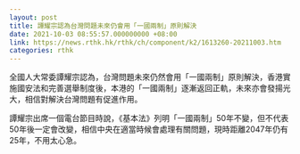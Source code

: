 ```yaml
---
layout: post
title: 譚耀宗認為台灣問題未來仍會用「一國兩制」原則解決
date: 2021-10-03 08:55:57.000000000 +08:00
link: https://news.rthk.hk/rthk/ch/component/k2/1613260-20211003.htm
categories: rthk
---
```


全國人大常委譚耀宗認為，台灣問題未來仍然會用「一國兩制」原則解決，香港實施國安法和完善選舉制度後，本港的「一國兩制」逐漸返回正軌，未來亦會發揚光大，相信對解決台灣問題有促進作用。

譚耀宗出席一個電台節目時說，《基本法》列明「一國兩制」50年不變，但不代表50年後一定會改變，相信中央在適當時候會處理有關問題，現時距離2047年仍有25年，不用太心急。
